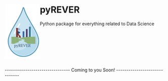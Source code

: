 # pyREVER <img width="22%" align = "left" src="https://github.com/reyvnth/pyREVER/blob/main/pyREVERlogo.png">
Python package for everything related to Data Science




</br>
</br>
</br>
</br>
</br>
</br>





-------------------------------- Coming to you Soon! ------------------------------
